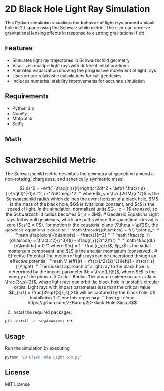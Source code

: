 # 2D Black Hole Light Ray Simulation

This Python simulation visualizes the behavior of light rays around a black hole in 2D space using the Schwarzschild metric. The user can observe gravitational lensing effects in response to a strong gravitational field.

## Features

- Simulates light ray trajectories in Schwarzschild geometry
- Visualizes multiple light rays with different initial positions
- Animated visualization showing the progressive movement of light rays
- Uses proper relativistic calculations for null geodesics
- Includes numerical stability improvements for accurate simulation

## Requirements

- Python 3.x
- NumPy
- Matplotlib
- SciPy

## Math

# Schwarzschild Metric
The Schwarzschild metric describes the geometry of spacetime around a non-rotating, chargeless, and spherically symmetric mass:

```math
 ds^2 = -\left(1-\frac{r_s}{r}\right)c^2dt^2 + \left(1-\frac{r_s}{r}\right)^{-1}dr^2 + r^2d\Omega^2 
 '''

where $r_s = \frac{2GM}{c^2}$ is the Schwarzschild radius which defines the event horizon of a black hole, $M$ is the mass of the black hole, $G$ is tvitational constant, and $c$ is the speed of light.
In the simulation, normalized units $G = c = 1$ are used, so the Schwarzschild radius becomes $r_s = 2M$.

# Geodesic Equations
Light rays follow null geodesics, which are paths where the spacetime interval is zero ($ds^2 = 0$). 
For motion in the equatorial plane ($\theta = \pi/2$), the geodesic equations reduce to:

'''math
 \frac{dr}{d\lambda} = f(r) \cdot p_r 
 '''

'''math
 \frac{d\phi}{d\lambda} = \frac{L}{r^2} 
 '''

 '''math
\frac{dp_r}{d\lambda} = \frac{L^2}{r^3}f(r) - \frac{r_s}{2r^2}f(r) 
'''

'''math
\frac{dL}{d\lambda} = 0 
'''

where $f(r) = 1 - \frac{r_s}{r}$, $p_r$ is the radial momentum component, and $L$ is the angular momentum (conserved).

# Effective Potential
The motion of light rays can be understood through an effective potential:

'''math
V_{eff}(r) = \frac{L^2}{2r^2}\left(1 - \frac{r_s}{r}\right) 
'''
The closest approach of a light ray to the black hole is determined by the impact parameter $b = \frac{L}{E}$, where $E$ is the energy of the photon.

# Critical Radius
The photon sphere occurs at $r = \frac{3r_s}{2}$, where light rays can orbit the black hole in unstable circular orbits.
Light rays with impact parameters less than the critical value $b_{crit} = \frac{3\sqrt{3}r_s}{2}$ will be captured by the black hole.
            

## Installation

1. Clone this repository:
```bash
git clone https://github.com/ZZBaron/2D-Black-Hole-Sim.git
```

2. Install the required packages:
```bash
pip install -r requirements.txt
```

## Usage

Run the simulation by executing:
```bash
python "2D Black Hole Light Sim.py"
```


## License

MIT License